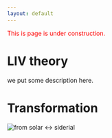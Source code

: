 ```yaml
---
layout: default
---
```


<span style="color:red"> This is page is under construction. </span>



# LIV theory  

we put some description here.

# Transformation   

![from solar <-> siderial](https://www.phys.ens.fr/~troost/beyondstringtheory/earth.gif)

